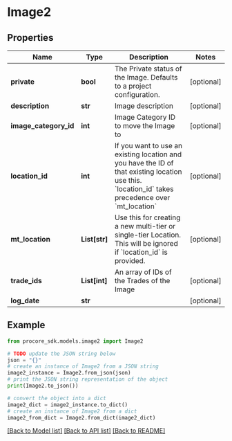 # Image2


## Properties

Name | Type | Description | Notes
------------ | ------------- | ------------- | -------------
**private** | **bool** | The Private status of the Image. Defaults to a project configuration. | [optional] 
**description** | **str** | Image description | [optional] 
**image_category_id** | **int** | Image Category ID to move the Image to | [optional] 
**location_id** | **int** | If you want to use an existing location and you have the ID of that existing location use this. &#x60;location_id&#x60; takes precedence over &#x60;mt_location&#x60; | [optional] 
**mt_location** | **List[str]** | Use this for creating a new multi-tier or single-tier Location. This will be ignored if &#x60;location_id&#x60; is provided. | [optional] 
**trade_ids** | **List[int]** | An array of IDs of the Trades of the Image | [optional] 
**log_date** | **str** |  | [optional] 

## Example

```python
from procore_sdk.models.image2 import Image2

# TODO update the JSON string below
json = "{}"
# create an instance of Image2 from a JSON string
image2_instance = Image2.from_json(json)
# print the JSON string representation of the object
print(Image2.to_json())

# convert the object into a dict
image2_dict = image2_instance.to_dict()
# create an instance of Image2 from a dict
image2_from_dict = Image2.from_dict(image2_dict)
```
[[Back to Model list]](../README.md#documentation-for-models) [[Back to API list]](../README.md#documentation-for-api-endpoints) [[Back to README]](../README.md)


